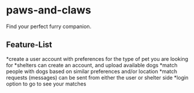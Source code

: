 # paws-and-claws
Find your perfect furry companion. 

## Feature-List
*create a user account with preferences for the type of pet you are looking for
*shelters can create an account, and upload available dogs
*match people with dogs based on similar preferences and/or location
*match requests (messages) can be sent from either the user or shelter side
*login option to go to see your matches